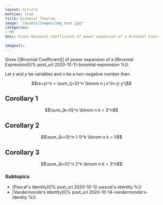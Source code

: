 ```yaml
---
layout: article
mathjax: true
title: Binomial Theorem
image: "/assets/images/img_test.jpg"
categories:
- DM
desc: Gives Binomial Coefficient of power expansion of a Binomial Expression.
 
imagealt: 
---
```


Gives [[Binomial Coefficient]] of power expansion of a [Binomial Expression]({% post_url 2020-10-11-binomial-expression %}).

Let $x$ and $y$ be variables and $n$ be a non-negative number then

































































































































































































































































































































































$$(x+y)^n = \sum_{j=0}^n \binom n j x^{n-j} y^j$$


































































































































































































































































































































































## Corollary 1
$$\sum_{k=0}^n \binom n k = 2^n$$


































































































































































































































































































































































## Corollary 2
$$\sum_{k=0}^n (-1)^k \binom n k = 0$$


































































































































































































































































































































































## Corollary 3
$$\sum_{k=0}^n 2^k \binom n k = 3^n$$


































































































































































































































































































































































### Subtopics
- [Pascal's Identity]({% post_url 2020-10-12-pascal's-identity %})
- [Vandermonde's Identity]({% post_url 2020-10-14-vandermonde's-identity %})